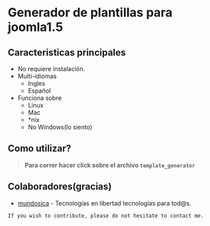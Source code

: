 Generador de plantillas para joomla1.5
==========================================================================================

Caracteristicas principales
-------------------------------
 - No requiere instalación.
 - Multi-idiomas
   - Ingles
   - Español
 - Funciona sobre
   - Linux
   - Mac
   - *nix
   - No Windows(lo siento)

Como utilizar?
-----------------------------
>**Para correr hacer click sobre el archivo `template_generator`**

Colaboradores(gracias)
--------------------------------------------------------------------------------------

- [mundosica](http://mundosica.com) - Tecnologías  en libertad tecnologías para tod@s.

`If you wish to contribute, please do not hesitate to contact me.`
